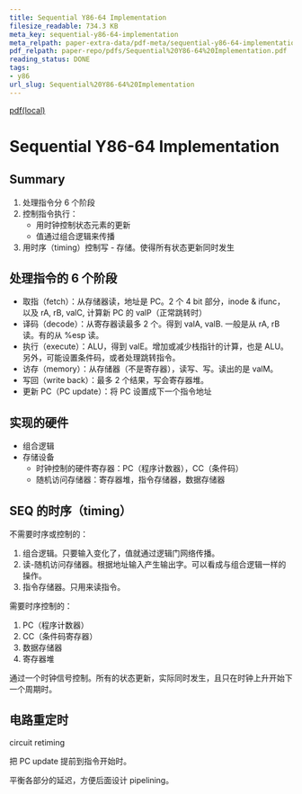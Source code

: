 ```yaml
---
title: Sequential Y86-64 Implementation
filesize_readable: 734.3 KB
meta_key: sequential-y86-64-implementation
meta_relpath: paper-extra-data/pdf-meta/sequential-y86-64-implementation.yaml
pdf_relpath: paper-repo/pdfs/Sequential%20Y86-64%20Implementation.pdf
reading_status: DONE
tags:
- y86
url_slug: Sequential%20Y86-64%20Implementation
---
```


[pdf(local)](../../paper-repo/pdfs/Sequential%20Y86-64%20Implementation.pdf)

# Sequential Y86-64 Implementation

## Summary

1. 处理指令分 6 个阶段
2. 控制指令执行：
	- 用时钟控制状态元素的更新
	- 值通过组合逻辑来传播
3. 用时序（timing）控制写 - 存储。使得所有状态更新同时发生

## 处理指令的 6 个阶段

- 取指（fetch）：从存储器读，地址是 PC。2 个 4 bit 部分，inode & ifunc，以及 rA, rB, valC, 计算新 PC 的 valP（正常跳转时）
- 译码（decode）：从寄存器读最多 2 个。得到 valA, valB. 一般是从 rA, rB 读。有的从 %esp 读。
- 执行（execute）：ALU，得到 valE。增加或减少栈指针的计算，也是 ALU。另外，可能设置条件码，或者处理跳转指令。
- 访存（memory）：从存储器（不是寄存器），读写、写。读出的是 valM。
- 写回（write back）：最多 2 个结果，写会寄存器堆。
- 更新 PC（PC update）：将 PC 设置成下一个指令地址

## 实现的硬件

- 组合逻辑
- 存储设备
	- 时钟控制的硬件寄存器：PC（程序计数器），CC（条件码）
	- 随机访问存储器：寄存器堆，指令存储器，数据存储器

## SEQ 的时序（timing）

不需要时序或控制的：

1. 组合逻辑。只要输入变化了，值就通过逻辑门网络传播。
2. 读-随机访问存储器。根据地址输入产生输出字。可以看成与组合逻辑一样的操作。
3. 指令存储器。只用来读指令。

需要时序控制的：

1. PC（程序计数器）
2. CC（条件码寄存器）
3. 数据存储器
4. 寄存器堆

通过一个时钟信号控制。所有的状态更新，实际同时发生，且只在时钟上升开始下一个周期时。

## 电路重定时

circuit retiming

把 PC update 提前到指令开始时。

平衡各部分的延迟，方便后面设计 pipelining。
